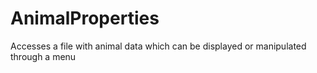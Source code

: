 # AnimalProperties
Accesses a file with animal data which can be displayed or manipulated through a menu
